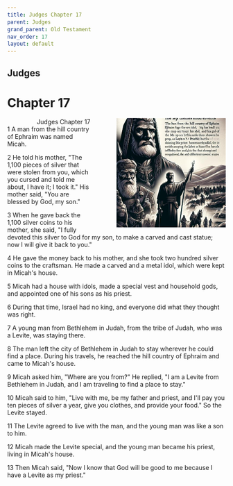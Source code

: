 ```yaml
---
title: Judges Chapter 17
parent: Judges
grand_parent: Old Testament
nav_order: 17
layout: default
---
```


## Judges

# Chapter 17

<div style="clear: both; text-align: right;">
    <img src="/assets/Image/Judges/500/17.jpg" alt="Judges Chapter 17" class="chapter-image" style="max-width: 50%; height: auto; float: right; margin: 0 0 10px 10px; padding-left: 10%;">
    <figcaption style="font-size: 14px;">Judges Chapter 17</figcaption>
</div>
1 A man from the hill country of Ephraim was named Micah.

2 He told his mother, "The 1,100 pieces of silver that were stolen from you, which you cursed and told me about, I have it; I took it." His mother said, "You are blessed by God, my son."

3 When he gave back the 1,100 silver coins to his mother, she said, "I fully devoted this silver to God for my son, to make a carved and cast statue; now I will give it back to you."

4 He gave the money back to his mother, and she took two hundred silver coins to the craftsman. He made a carved and a metal idol, which were kept in Micah's house.

5 Micah had a house with idols, made a special vest and household gods, and appointed one of his sons as his priest.

6 During that time, Israel had no king, and everyone did what they thought was right.

7 A young man from Bethlehem in Judah, from the tribe of Judah, who was a Levite, was staying there.

8 The man left the city of Bethlehem in Judah to stay wherever he could find a place. During his travels, he reached the hill country of Ephraim and came to Micah's house.

9 Micah asked him, "Where are you from?" He replied, "I am a Levite from Bethlehem in Judah, and I am traveling to find a place to stay."

10 Micah said to him, "Live with me, be my father and priest, and I'll pay you ten pieces of silver a year, give you clothes, and provide your food." So the Levite stayed.

11 The Levite agreed to live with the man, and the young man was like a son to him.

12 Micah made the Levite special, and the young man became his priest, living in Micah's house.

13 Then Micah said, "Now I know that God will be good to me because I have a Levite as my priest."



